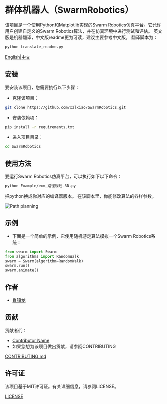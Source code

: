 # 群体机器人（SwarmRobotics）

该项目是一个使用Python和Matplotlib实现的Swarm Robotics仿真平台。它允许用户创建自定义的Swarm Robotics算法，并在仿真环境中进行测试和评估。
英文版是机器翻译，中文版readme更为可读，建议主要参考中文版。
翻译脚本为：

```bash
python translate_readme.py
```

[English](./README.md)|[中文](./readme_chinese.md)

## 安装
要安装该项目，您需要执行以下步骤：

- 克隆该项目：

```bash
git clone https://github.com/xzlxiao/SwarmRobotics.git
```
- 安装依赖项：

```bash
pip install -r requirements.txt
```

- 进入项目目录：

```bash
cd SwarmRobotics
```



## 使用方法
要运行Swarm Robotics仿真平台，可以执行如下以下命令：

```bash
python Example/exm_路径规划-3D.py
```

把python换成你对应的编译器版本。
在该脚本里，你能修改算法的各样参数。

![Path planning](Resource/path_planning_3d.gif)


## 示例
- 下面是一个简单的示例，它使用随机游走算法模拟一个Swarm Robotics系统：

```python
from swarm import Swarm
from algorithms import RandomWalk
swarm = Swarm(algorithm=RandomWalk)
swarm.run()
swarm.animate()
```

## 作者
- [肖镇龙](https://github.com/username)

## 贡献
贡献者们：

- [Contributor Name](https://github.com/contributor-username)
- 如果您想为该项目做出贡献，请参阅CONTRIBUTING

[CONTRIBUTING.md]()

## 许可证
该项目基于MIT许可证。有关详细信息，请参阅LICENSE。

[LICENSE]()
